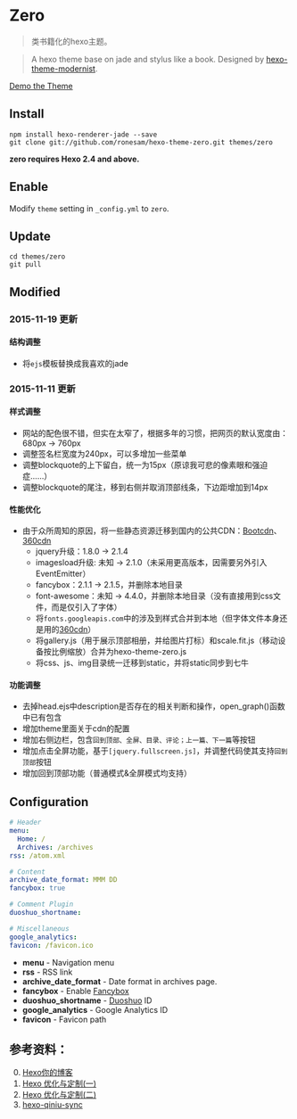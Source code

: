 # Zero

> 类书籍化的hexo主题。

> A hexo theme base on jade and stylus like a book. Designed by [hexo-theme-modernist].

[Demo the Theme]

## Install

```
npm install hexo-renderer-jade --save
git clone git://github.com/ronesam/hexo-theme-zero.git themes/zero
```

**zero requires Hexo 2.4 and above.**

## Enable
Modify `theme` setting in `_config.yml` to `zero`.

## Update

```
cd themes/zero
git pull
```

## Modified
### 2015-11-19 更新
#### 结构调整
* 将`ejs`模板替换成我喜欢的jade

### 2015-11-11 更新
#### 样式调整
* 网站的配色很不错，但实在太窄了，根据多年的习惯，把网页的默认宽度由：680px -> 760px
* 调整签名栏宽度为240px，可以多增加一些菜单
* 调整blockquote的上下留白，统一为15px（原谅我可悲的像素眼和强迫症……）
* 调整blockquote的尾注，移到右侧并取消顶部线条，下边距增加到14px

#### 性能优化
* 由于众所周知的原因，将一些静态资源迁移到国内的公共CDN：[Bootcdn]、[360cdn]
    * jquery升级：1.8.0 -> 2.1.4
    * imagesload升级: 未知 -> 2.1.0（未采用更高版本，因需要另外引入EventEmitter）
    * fancybox：2.1.1 -> 2.1.5，并删除本地目录
    * font-awesome：未知 -> 4.4.0，并删除本地目录（没有直接用到css文件，而是仅引入了字体）
    * 将`fonts.googleapis.com`中的涉及到样式合并到本地（但字体文件本身还是用的[360cdn]）
    * 将gallery.js（用于展示顶部相册，并给图片打标）和scale.fit.js（移动设备按比例缩放）合并为hexo-theme-zero.js
    * 将css、js、img目录统一迁移到static，并将static同步到七牛

#### 功能调整
* 去掉head.ejs中description是否存在的相关判断和操作，open_graph()函数中已有包含
* 增加theme里面关于cdn的配置
* 增加右侧边栏，包含`回到顶部、全屏、目录、评论；上一篇、下一篇`等按钮
* 增加点击全屏功能，基于`[jquery.fullscreen.js]`，并调整代码使其支持`回到顶部`按钮
* 增加回到顶部功能（普通模式&全屏模式均支持）

## Configuration

``` yaml
# Header
menu:
  Home: /
  Archives: /archives
rss: /atom.xml

# Content
archive_date_format: MMM DD
fancybox: true

# Comment Plugin
duoshuo_shortname:

# Miscellaneous
google_analytics:
favicon: /favicon.ico
```

- **menu** - Navigation menu
- **rss** - RSS link
- **archive_date_format** - Date format in archives page.
- **fancybox** - Enable [Fancybox]
- **duoshuo_shortname** - [Duoshuo] ID
- **google_analytics** - Google Analytics ID
- **favicon** - Favicon path

## 参考资料：
0. [Hexo你的博客][hexou]
0. [Hexo 优化与定制(一) ][1]
0. [Hexo 优化与定制(二) ][2]
0. [hexo-qiniu-sync]

[hexou]: http://ibruce.info/2013/11/22/hexo-your-blog/
[Bootcdn]: http://www.bootcdn.cn/
[360cdn]: http://libs.useso.com/
[1]: http://lukang.me/2014/optimization-of-hexo.html
[2]: http://lukang.me/2015/optimization-of-hexo-2.html
[Hexo]: http://zespia.tw/hexo/
[hexo-theme-modernist]: http://modernist.heroicyang.com/
[hexo-qiniu-sync]: https://github.com/gyk001/hexo-qiniu-sync
[jquery.fullscreen.js]: https://github.com/martinaglv/jQuery-FullScreen/blob/master/fullscreen/jquery.fullscreen.js
[Demo the Theme]: http://ronesam.com/
[Duoshuo]: http://duoshuo.com/
[Fancybox]: http://fancyapps.com/fancybox/